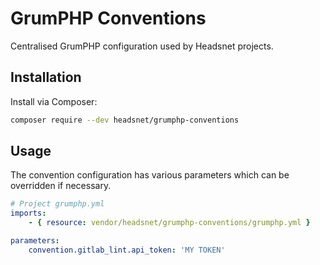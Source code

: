 # GrumPHP Conventions

Centralised GrumPHP configuration used by Headsnet projects.

## Installation

Install via Composer:

```bash
composer require --dev headsnet/grumphp-conventions
```
## Usage

The convention configuration has various parameters which can be overridden if necessary.

```yaml
# Project grumphp.yml
imports:
    - { resource: vendor/headsnet/grumphp-conventions/grumphp.yml }

parameters:
    convention.gitlab_lint.api_token: 'MY TOKEN'

```

